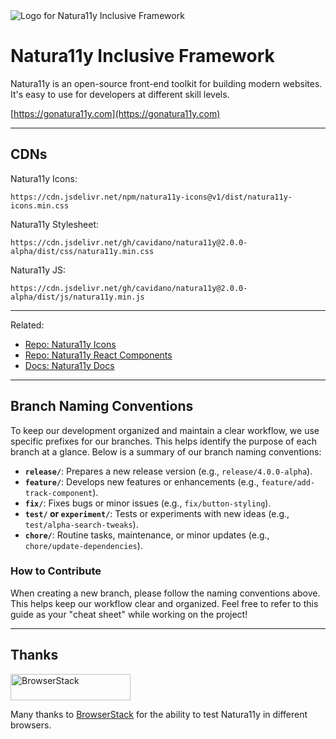 <img src="./naturally-logo.svg" alt="Logo for Natura11y Inclusive Framework" />

# Natura11y Inclusive Framework

Natura11y is an open-source front-end toolkit for building modern websites. It's easy to use for developers at different skill levels.

[https://gonatura11y.com](https://gonatura11y.com)

---

## CDNs

Natura11y Icons:

`https://cdn.jsdelivr.net/npm/natura11y-icons@v1/dist/natura11y-icons.min.css`

Natura11y Stylesheet:

`https://cdn.jsdelivr.net/gh/cavidano/natura11y@2.0.0-alpha/dist/css/natura11y.min.css`

Natura11y JS:

`https://cdn.jsdelivr.net/gh/cavidano/natura11y@2.0.0-alpha/dist/js/natura11y.min.js`

---

Related:

- [Repo: Natura11y Icons](https://github.com/cavidano/natura11y-icons)
- [Repo: Natura11y React Components](https://github.com/cavidano/natura11y-react)
- [Docs: Natura11y Docs](https://gonatura11y.com)

---

## Branch Naming Conventions

To keep our development organized and maintain a clear workflow, we use specific prefixes for our branches. This helps identify the purpose of each branch at a glance. Below is a summary of our branch naming conventions:

- **`release/`**: Prepares a new release version (e.g., `release/4.0.0-alpha`).
- **`feature/`**: Develops new features or enhancements (e.g., `feature/add-track-component`).
- **`fix/`**: Fixes bugs or minor issues (e.g., `fix/button-styling`).
- **`test/` or `experiment/`**: Tests or experiments with new ideas (e.g., `test/alpha-search-tweaks`).
- **`chore/`**: Routine tasks, maintenance, or minor updates (e.g., `chore/update-dependencies`).

### How to Contribute

When creating a new branch, please follow the naming conventions above. This helps keep our workflow clear and organized. Feel free to refer to this guide as your "cheat sheet" while working on the project!

---

## Thanks

<a href="https://www.browserstack.com/">
  <img src="https://live.browserstack.com/images/opensource/browserstack-logo.svg" alt="BrowserStack" width="192" height="42">
</a>

Many thanks to [BrowserStack](https://www.browserstack.com/) for the ability to test Natura11y in different browsers.